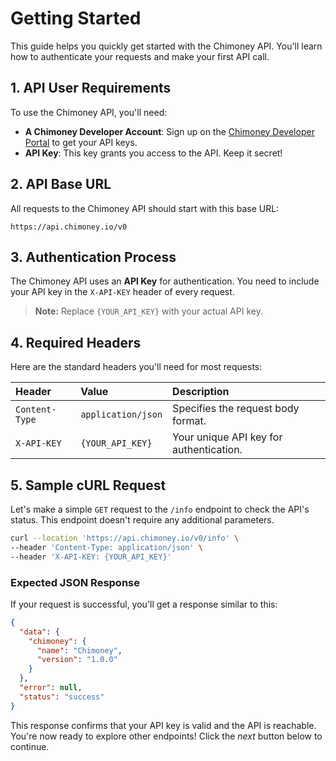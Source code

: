 # Getting Started

This guide helps you quickly get started with the Chimoney API. You'll learn how to authenticate your requests and make your first API call.


## 1\. API User Requirements

To use the Chimoney API, you'll need:

  * **A Chimoney Developer Account**: Sign up on the [Chimoney Developer Portal](https://chimoney.io/) to get your API keys.
  * **API Key**: This key grants you access to the API. Keep it secret\!


## 2\. API Base URL

All requests to the Chimoney API should start with this base URL:

`https://api.chimoney.io/v0`


## 3\. Authentication Process

The Chimoney API uses an **API Key** for authentication. You need to include your API key in the `X-API-KEY` header of every request.

> **Note:** Replace `{YOUR_API_KEY}` with your actual API key.

## 4\. Required Headers

Here are the standard headers you'll need for most requests:

| Header        | Value              | Description                         |
| :------------ | :----------------- | :---------------------------------- |
| `Content-Type`| `application/json` | Specifies the request body format.  |
| `X-API-KEY`   | `{YOUR_API_KEY}`   | Your unique API key for authentication. |


## 5\. Sample cURL Request

Let's make a simple `GET` request to the `/info` endpoint to check the API's status. This endpoint doesn't require any additional parameters.

```bash
curl --location 'https://api.chimoney.io/v0/info' \
--header 'Content-Type: application/json' \
--header 'X-API-KEY: {YOUR_API_KEY}'
```

### Expected JSON Response

If your request is successful, you'll get a response similar to this:

```json
{
  "data": {
    "chimoney": {
      "name": "Chimoney",
      "version": "1.0.0"
    }
  },
  "error": null,
  "status": "success"
}
```

This response confirms that your API key is valid and the API is reachable. You're now ready to explore other endpoints\! Click the *next* button below to continue.